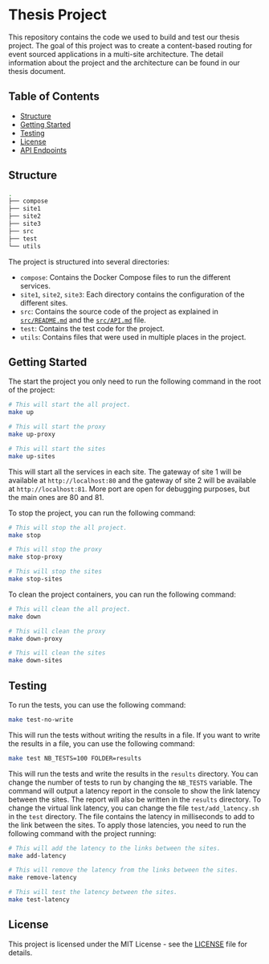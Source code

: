 # Thesis Project

This repository contains the code we used to build and test our thesis project. The goal of this project was to create a content-based routing for event sourced applications in a multi-site architecture.
The detail information about the project and the architecture can be found in our thesis document.

## Table of Contents
- [Structure](#structure)
- [Getting Started](#getting-started)
- [Testing](#testing)
- [License](#license)
- [API Endpoints](src/API.md)

## Structure

```bash
.
├── compose
├── site1
├── site2
├── site3
├── src
├── test
└── utils
```

The project is structured into several directories:
- `compose`: Contains the Docker Compose files to run the different services.
- `site1`, `site2`, `site3`: Each directory contains the configuration of the different sites.
- `src`: Contains the source code of the project as explained in [`src/README.md`](src/README.md) and the [`src/API.md`](src/API.md) file.
- `test`: Contains the test code for the project.
- `utils`: Contains files that were used in multiple places in the project.

## Getting Started

The start the project you only need to run the following command in the root of the project:

```bash
# This will start the all project.
make up

# This will start the proxy
make up-proxy

# This will start the sites
make up-sites
```
This will start all the services in each site. The gateway of site 1 will be available at `http://localhost:80` and the gateway of site 2 will be available at `http://localhost:81`. More port are open for debugging purposes, but the main ones are 80 and 81.

To stop the project, you can run the following command:

```bash
# This will stop the all project.
make stop 

# This will stop the proxy
make stop-proxy

# This will stop the sites
make stop-sites
```

To clean the project containers, you can run the following command:

```bash
# This will clean the all project.
make down

# This will clean the proxy
make down-proxy

# This will clean the sites
make down-sites
```


## Testing

To run the tests, you can use the following command:

```bash
make test-no-write
```

This will run the tests without writing the results in a file. If you want to write the results in a file, you can use the following command:

```bash
make test NB_TESTS=100 FOLDER=results
```
This will run the tests and write the results in the `results` directory. You can change the number of tests to run by changing the `NB_TESTS` variable.
The command will output a latency report in the console to show the link latency between the sites. The report will also be written in the `results` directory. To change the virtual link latency, you can change the file `test/add_latency.sh` in the `test` directory. The file contains the latency in milliseconds to add to the link between the sites. To apply those latencies, you need to run the following command with the project running:

```bash
# This will add the latency to the links between the sites.
make add-latency

# This will remove the latency from the links between the sites.
make remove-latency

# This will test the latency between the sites.
make test-latency
```

## License
This project is licensed under the MIT License - see the [LICENSE](LICENSE) file for details.


